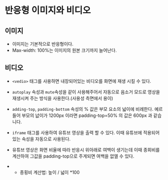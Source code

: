 # 반응형 이미지와 비디오

## 이미지

- 이미지는 기본적으로 반응형이다.
- Max-width: 100%는 이미지의 원본 크기까지 늘어난다.

## 비디오

- `<vedio>` 태그를 사용하면 내장되어있는 비디오를 화면에 재생 시킬 수 있다.
- `autoplay` 속성과 `mute`속성을 같이 사용해주어서 자동으로 음소거 모드로 영상을 재생시켜 주는 방식을 사용한다.(사용성 측면에서 용이)
- `adding-top`, `padding-bottom` 속성의 % 값은 부모 요소의 넓이에 비례한다. 예르들어 부모의 넚이가 1200px 이라면 padding-top=50% 의 값은 600px 과 같습니다.

- `iframe` 태그를 사용하여 유튜브 영상을 출력 할 수 있다. 이때 유튜브에 적용되어 있는 속성을 자동으로 사용된다.
- 유튜브 영상은 화면 비율에 따라 반응시 위아래로 여백이 생기는데 이때 종회비를 계산하여 그값을 padding-top으로 주게되면 여백을 없엘 수 있다.
- - 종횡비 계산법: 높이 / 넓이 \*100
